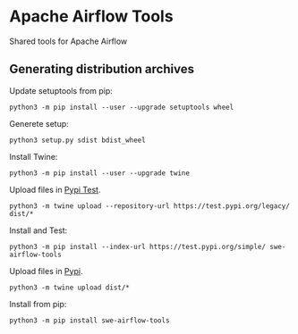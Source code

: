 # Apache Airflow Tools

Shared tools for Apache Airflow

## Generating distribution archives

Update setuptools from pip:

```
python3 -m pip install --user --upgrade setuptools wheel
```

Generete setup:

```
python3 setup.py sdist bdist_wheel
```

Install Twine:

```
python3 -m pip install --user --upgrade twine
```

Upload files in [Pypi Test](https://test.pypi.org/account/register/).

```
python3 -m twine upload --repository-url https://test.pypi.org/legacy/ dist/*
```

Install and Test:

```
python3 -m pip install --index-url https://test.pypi.org/simple/ swe-airflow-tools
```

Upload files in [Pypi](https://pypi.org/account/register/).

```
python3 -m twine upload dist/*
```

 Install from pip:

```
python3 -m pip install swe-airflow-tools
```
